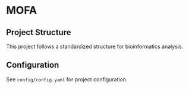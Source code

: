 # MOFA

## Project Structure

This project follows a standardized structure for bioinformatics analysis.

## Configuration

See `config/config.yaml` for project configuration.
